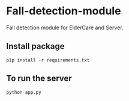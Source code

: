 ﻿# Fall-detection-module
Fall detection module for ElderCare and Server.
## Install package
```
pip install -r requirements.txt
```
## To run the server
```
python app.py
```
